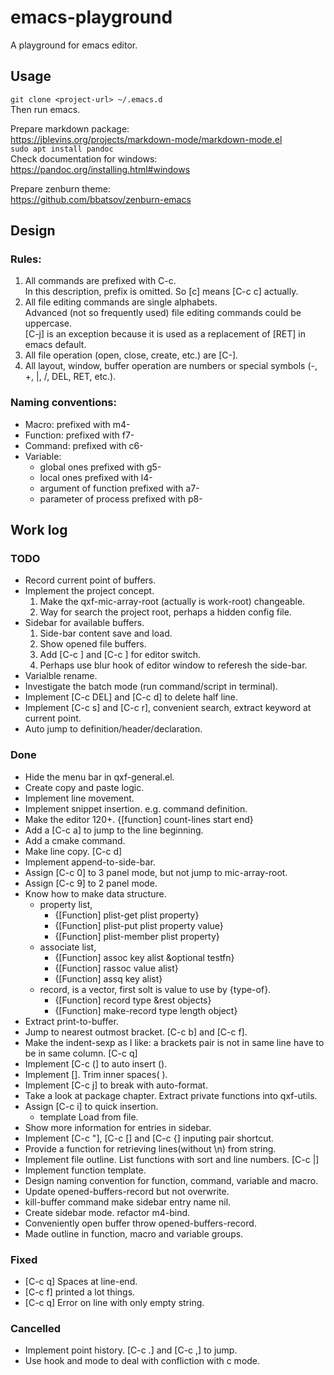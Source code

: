 # emacs-playground
A playground for emacs editor.

## Usage
`git clone <project-url> ~/.emacs.d`  
Then run emacs.

Prepare markdown package:  
https://jblevins.org/projects/markdown-mode/markdown-mode.el  
`sudo apt install pandoc`  
Check documentation for windows: https://pandoc.org/installing.html#windows  

Prepare zenburn theme:  
https://github.com/bbatsov/zenburn-emacs

## Design

### Rules:
1. All commands are prefixed with C-c.  
   In this description, prefix is omitted. So [c] means [C-c c] actually.
1. All file editing commands are single alphabets.  
   Advanced (not so frequently used) file editing commands could be uppercase.  
   [C-j] is an exception because it is used as a replacement of [RET] in emacs default.
1. All file operation (open, close, create, etc.) are [C-<alphabet>].
1. All layout, window, buffer operation are numbers or special symbols (-, +, |, /, DEL, RET, etc.).

### Naming conventions:
* Macro:    prefixed with m4-
* Function: prefixed with f7-
* Command:  prefixed with c6-
* Variable:
  * global ones          prefixed with g5-
  * local ones           prefixed with l4-
  * argument of function prefixed with a7-
  * parameter of process prefixed with p8-

## Work log
### TODO
* Record current point of buffers.
* Implement the project concept.
  1. Make the qxf-mic-array-root (actually is work-root) changeable.
  1. Way for search the project root, perhaps a hidden config file.
* Sidebar for available buffers.
  1. Side-bar content save and load.
  1. Show opened file buffers.
  1. Add [C-c <down>] and [C-c <up>] for editor switch.
  1. Perhaps use blur hook of editor window to referesh the side-bar.
* Varialble rename.
* Investigate the batch mode (run command/script in terminal).
* Implement [C-c DEL] and [C-c d] to delete half line.
* Implement [C-c s] and [C-c r], convenient search, extract keyword at current point.
* Auto jump to definition/header/declaration.

### Done
* Hide the menu bar in qxf-general.el.
* Create copy and paste logic.
* Implement line movement.
* Implement snippet insertion. e.g. command definition.
* Make the editor 120+<number-columns>. {[function] count-lines start end}
* Add a [C-c a] to jump to the line beginning.
* Add a cmake command.
* Make line copy. [C-c d]
* Implement append-to-side-bar.
* Assign [C-c 0] to 3 panel mode, but not jump to mic-array-root.
* Assign [C-c 9] to 2 panel mode.
* Know how to make data structure.
  * property list,
    * {[Function] plist-get plist property}
    * {[Function] plist-put plist property value}
    * {[Function] plist-member plist property}
  * associate list,
    * {[Function] assoc key alist &optional testfn}
    * {[Function] rassoc value alist}
    * {[Function] assq key alist}
  * record, is a vector, first solt is value to use by {type-of}.
    * {[Function] record type &rest objects}
    * {[Function] make-record type length object}
* Extract print-to-buffer.
* Jump to nearest outmost bracket. [C-c b] and [C-c f].
* Make the indent-sexp as I like: a brackets pair is not in same line have to be in same column. [C-c q]
* Implement [C-c (] to auto insert ().
* Implement [<backtab>]. Trim inner spaces(    ).
* Implement [C-c j] to break with auto-format.
* Take a look at package chapter. Extract private functions into qxf-utils.
* Assign [C-c i] to quick insertion.
  * template Load from file.
* Show more information for entries in sidebar.
* Implement [C-c "], [C-c [] and [C-c {] inputing pair shortcut.
* Provide a function for retrieving lines(without \n) from string.
* Implement file outline. List functions with sort and line numbers. [C-c |]
* Implement function template.
* Design naming convention for function, command, variable and macro.
* Update opened-buffers-record but not overwrite.
* kill-buffer command make sidebar entry name nil.
* Create sidebar mode. refactor m4-bind.
* Conveniently open buffer throw opened-buffers-record.
* Made outline in function, macro and variable groups.

### Fixed
* [C-c q] Spaces at line-end.
* [C-c f] printed a lot things.
* [C-c q] Error on line with only empty string.

### Cancelled
* Implement point history. [C-c .] and [C-c ,] to jump.
* Use hook and mode to deal with confliction with c mode.


